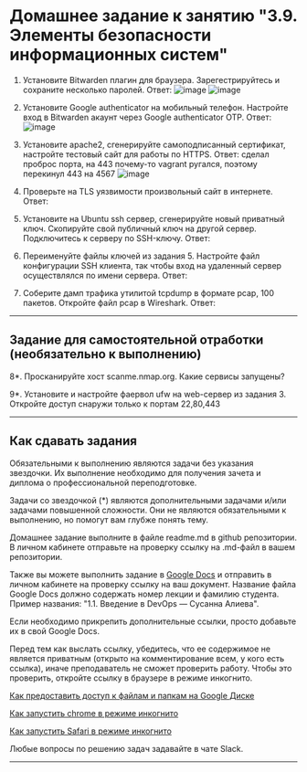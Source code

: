 # Домашнее задание к занятию "3.9. Элементы безопасности информационных систем"

1. Установите Bitwarden плагин для браузера. Зарегестрируйтесь и сохраните несколько паролей.
 Ответ:
 ![image](https://user-images.githubusercontent.com/89036206/136846224-2de510bb-9018-4522-bfa4-9acdfce3aaa7.png)
 ![image](https://user-images.githubusercontent.com/89036206/136915488-83b007a4-c6c2-45d9-86fc-c143ce881c19.png)
 
2. Установите Google authenticator на мобильный телефон. Настройте вход в Bitwarden акаунт через Google authenticator OTP.
 Ответ:
 ![image](https://user-images.githubusercontent.com/89036206/136846153-f895f960-9fbb-44af-909a-257744abdc02.png)

3. Установите apache2, сгенерируйте самоподписанный сертификат, настройте тестовый сайт для работы по HTTPS.
 Ответ: сделал проброс порта, на 443 почему-то vagrant ругался, поэтому перекинул 443 на 4567
 ![image](https://user-images.githubusercontent.com/89036206/136940355-5b31cb18-c4a2-4a59-b541-ee4dcbccfac5.png)

4. Проверьте на TLS уязвимости произвольный сайт в интернете.
 Ответ:
 
5. Установите на Ubuntu ssh сервер, сгенерируйте новый приватный ключ. Скопируйте свой публичный ключ на другой сервер. Подключитесь к серверу по SSH-ключу.
  Ответ:
  
6. Переименуйте файлы ключей из задания 5. Настройте файл конфигурации SSH клиента, так чтобы вход на удаленный сервер осуществлялся по имени сервера.
 Ответ:
 
7. Соберите дамп трафика утилитой tcpdump в формате pcap, 100 пакетов. Откройте файл pcap в Wireshark.
 Ответ:
 
 ---
## Задание для самостоятельной отработки (необязательно к выполнению)

8*. Просканируйте хост scanme.nmap.org. Какие сервисы запущены?

9*. Установите и настройте фаервол ufw на web-сервер из задания 3. Откройте доступ снаружи только к портам 22,80,443


 ---

## Как сдавать задания

Обязательными к выполнению являются задачи без указания звездочки. Их выполнение необходимо для получения зачета и диплома о профессиональной переподготовке.

Задачи со звездочкой (*) являются дополнительными задачами и/или задачами повышенной сложности. Они не являются обязательными к выполнению, но помогут вам глубже понять тему.

Домашнее задание выполните в файле readme.md в github репозитории. В личном кабинете отправьте на проверку ссылку на .md-файл в вашем репозитории.

Также вы можете выполнить задание в [Google Docs](https://docs.google.com/document/u/0/?tgif=d) и отправить в личном кабинете на проверку ссылку на ваш документ.
Название файла Google Docs должно содержать номер лекции и фамилию студента. Пример названия: "1.1. Введение в DevOps — Сусанна Алиева".

Если необходимо прикрепить дополнительные ссылки, просто добавьте их в свой Google Docs.

Перед тем как выслать ссылку, убедитесь, что ее содержимое не является приватным (открыто на комментирование всем, у кого есть ссылка), иначе преподаватель не сможет проверить работу. Чтобы это проверить, откройте ссылку в браузере в режиме инкогнито.

[Как предоставить доступ к файлам и папкам на Google Диске](https://support.google.com/docs/answer/2494822?hl=ru&co=GENIE.Platform%3DDesktop)

[Как запустить chrome в режиме инкогнито ](https://support.google.com/chrome/answer/95464?co=GENIE.Platform%3DDesktop&hl=ru)

[Как запустить  Safari в режиме инкогнито ](https://support.apple.com/ru-ru/guide/safari/ibrw1069/mac)

Любые вопросы по решению задач задавайте в чате Slack.

---

